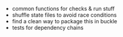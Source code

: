 - common functions for checks & run stuff
- shuffle state files to avoid race conditions
- find a clean way to package this in buckle
- tests for dependency chains
